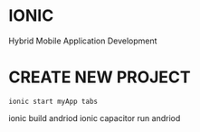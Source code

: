 # IONIC
Hybrid Mobile Application Development 

# CREATE NEW PROJECT 
```
ionic start myApp tabs
```

ionic build andriod 
ionic capacitor run andriod 